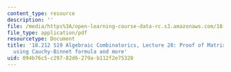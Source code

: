 ```yaml
---
content_type: resource
description: ''
file: /media/https%3A/open-learning-course-data-rc.s3.amazonaws.com/18-212-algebraic-combinatorics-spring-2019/094b76c5c29782d6279ab112f2e75328_MIT18_212S19_lec28.pdf
file_type: application/pdf
resourcetype: Document
title: '18.212 S19 Algebraic Combinatorics, Lecture 28: Proof of Matrix Tree Theorem
  using Cauchy-Binnet formula and more'
uid: 094b76c5-c297-82d6-279a-b112f2e75328
---
```

